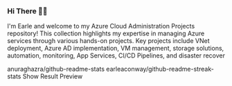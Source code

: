### Hi There 👋🏼

I'm Earle and welcome to my Azure Cloud Administration Projects repository! This collection highlights my expertise in managing Azure services through various hands-on projects. Key projects include VNet deployment, Azure AD implementation, VM management, storage solutions, automation, monitoring, App Services, CI/CD Pipelines, and disaster recover

anuraghazra/github-readme-stats
earleaconway/github-readme-streak-stats
Show Result
Preview
